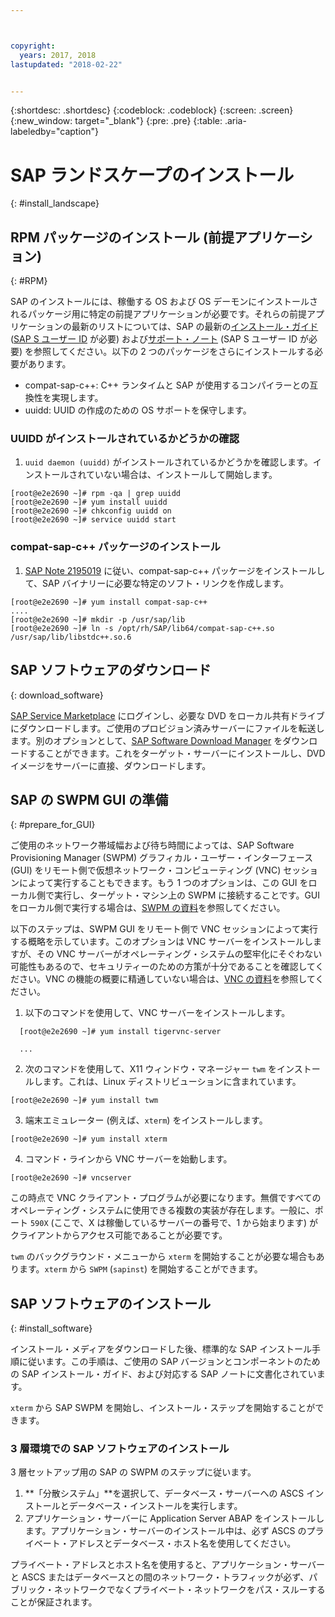 ```yaml
---



copyright:
  years: 2017, 2018
lastupdated: "2018-02-22"


---
```


{:shortdesc: .shortdesc}
{:codeblock: .codeblock}
{:screen: .screen}
{:new_window: target="_blank"}
{:pre: .pre}
{:table: .aria-labeledby="caption"}

# SAP ランドスケープのインストール
{: #install_landscape}

## RPM パッケージのインストール (前提アプリケーション)
{: #RPM}

SAP のインストールには、稼働する OS および OS デーモンにインストールされるパッケージ用に特定の前提アプリケーションが必要です。それらの前提アプリケーションの最新のリストについては、SAP の最新の[インストール・ガイド](https://support.sap.com/software/installations.html) ([SAP S ユーザー ID](/docs/infrastructure/sap-netweaver/sap-index.html#getting-started) が必要) および[サポート・ノート](https://support.sap.com/notes) (SAP S ユーザー ID が必要) を参照してください。以下の 2 つのパッケージをさらにインストールする必要があります。
* compat-sap-c++: C++ ランタイムと SAP が使用するコンパイラーとの互換性を実現します。
* uuidd: UUID の作成のための OS サポートを保守します。

### UUIDD がインストールされているかどうかの確認

1. `uuid daemon (uuidd)` がインストールされているかどうかを確認します。インストールされていない場合は、インストールして開始します。
```
[root@e2e2690 ~]# rpm -qa | grep uuidd
[root@e2e2690 ~]# yum install uuidd
[root@e2e2690 ~]# chkconfig uuidd on
[root@e2e2690 ~]# service uuidd start
```

### compat-sap-c++ パッケージのインストール

1. [SAP Note 2195019](https://launchpad.support.sap.com/#/notes/2195019) に従い、compat-sap-c++ パッケージをインストールして、SAP バイナリーに必要な特定のソフト・リンクを作成します。
```
[root@e2e2690 ~]# yum install compat-sap-c++
....
[root@e2e2690 ~]# mkdir -p /usr/sap/lib
[root@e2e2690 ~]# ln -s /opt/rh/SAP/lib64/compat-sap-c++.so /usr/sap/lib/libstdc++.so.6
```

## SAP ソフトウェアのダウンロード
{: download_software}

[SAP Service Marketplace](https://websmp201.sap-ag.de/) にログインし、必要な DVD をローカル共有ドライブにダウンロードします。ご使用のプロビジョン済みサーバーにファイルを転送します。別のオプションとして、[SAP Software Download Manager](https://support.sap.com/en/my-support/software-downloads.html#section_995042677) をダウンロードすることができます。これをターゲット・サーバーにインストールし、DVD イメージをサーバーに直接、ダウンロードします。 

## SAP の SWPM GUI の準備
{: #prepare_for_GUI}

ご使用のネットワーク帯域幅および待ち時間によっては、SAP Software Provisioning Manager (SWPM) グラフィカル・ユーザー・インターフェース (GUI) をリモート側で仮想ネットワーク・コンピューティング (VNC) セッションによって実行することもできます。もう 1 つのオプションは、この GUI をローカル側で実行し、ターゲット・マシン上の SWPM に接続することです。GUI をローカル側で実行する場合は、[SWPM の資料](https://wiki.scn.sap.com/wiki/display/SL/Software+Provisioning+Manager+1.0)を参照してください。 

以下のステップは、SWPM GUI をリモート側で VNC セッションによって実行する概略を示しています。このオプションは VNC サーバーをインストールしますが、その VNC サーバーがオペレーティング・システムの堅牢化にそぐわない可能性もあるので、セキュリティーのための方策が十分であることを確認してください。VNC の機能の概要に精通していない場合は、[VNC の資料](http://searchnetworking.techtarget.com/definition/virtual-network-computing)を参照してください。

1. 以下のコマンドを使用して、VNC サーバーをインストールします。
```
  [root@e2e2690 ~]# yum install tigervnc-server

  ...
```

2. 次のコマンドを使用して、X11 ウィンドウ・マネージャー `twm` をインストールします。これは、Linux ディストリビューションに含まれています。

`[root@e2e2690 ~]# yum install twm`

3. 端末エミュレーター (例えば、`xterm`) をインストールします。
 
 `[root@e2e2690 ~]# yum install xterm`

4. コマンド・ラインから VNC サーバーを始動します。
 
 `[root@e2e2690 ~]# vncserver`

この時点で VNC クライアント・プログラムが必要になります。無償ですべてのオペレーティング・システムに使用できる複数の実装が存在します。一般に、ポート `590X` (ここで、X は稼働しているサーバーの番号で、1 から始まります) がクライアントからアクセス可能であることが必要です。

`twm` のバックグラウンド・メニューから `xterm` を開始することが必要な場合もあります。`xterm` から `SWPM` (`sapinst`) を開始することができます。

## SAP ソフトウェアのインストール
{: #install_software}

インストール・メディアをダウンロードした後、標準的な SAP インストール手順に従います。この手順は、ご使用の SAP バージョンとコンポーネントのための SAP インストール・ガイド、および対応する SAP ノートに文書化されています。

`xterm` から SAP SWPM を開始し、インストール・ステップを開始することができます。 

### 3 層環境での SAP ソフトウェアのインストール

3 層セットアップ用の SAP の SWPM のステップに従います。 

1. **「分散システム」**を選択して、データベース・サーバーへの ASCS インストールとデータベース・インストールを実行します。 
2. アプリケーション・サーバーに Application Server ABAP をインストールします。アプリケーション・サーバーのインストール中は、必ず ASCS のプライベート・アドレスとデータベース・ホスト名を使用してください。 

プライベート・アドレスとホスト名を使用すると、アプリケーション・サーバーと ASCS またはデータベースとの間のネットワーク・トラフィックが必ず、パブリック・ネットワークでなくプライベート・ネットワークをパス・スルーすることが保証されます。
